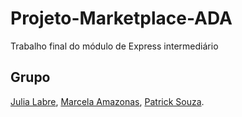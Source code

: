 # Projeto-Marketplace-ADA
Trabalho final do módulo de Express intermediário

## Grupo
[Julia Labre](https://github.com/JuliaLabre),
[Marcela Amazonas](https://github.com/marcellaamazonas),
[Patrick Souza](https://github.com/PatrickPSouza).


